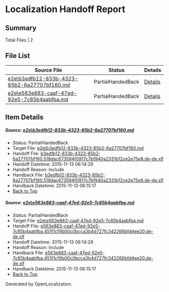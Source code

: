 # <a name='report-top'></a> Localization Handoff Report

## Summary
 Total Files | 2

## File List
 Source File | Status | Details 
 ----------- | ------ | ------- 
 [e2e\b3edfb12-833b-4323-85b2-6a27707bf160.md](https://github.com/OpenLocalizationTest/oltest/blob/da26bdc3a3044695a2b7aab34845a854283f3230/e2e/b3edfb12-833b-4323-85b2-6a27707bf160.md) | PartialHandedBack | [Details](#5aa4485c40372eb38b2ca448d72e3d2650a4aba91)
 [e2e\e563e883-caaf-47ed-92e5-7c85b4aabfba.md](https://github.com/OpenLocalizationTest/oltest/blob/da26bdc3a3044695a2b7aab34845a854283f3230/e2e/e563e883-caaf-47ed-92e5-7c85b4aabfba.md) | PartialHandedBack | [Details](#3e6e21626dcffd2c872d04a323905f61a9ca422c2)

## Item Details
##### <a name='5aa4485c40372eb38b2ca448d72e3d2650a4aba91'></a> Source: [e2e\b3edfb12-833b-4323-85b2-6a27707bf160.md](https://github.com/OpenLocalizationTest/oltest/blob/da26bdc3a3044695a2b7aab34845a854283f3230/e2e/b3edfb12-833b-4323-85b2-6a27707bf160.md)
* Status: PartialHandedBack
* Target File: [e2e\b3edfb12-833b-4323-85b2-6a27707bf160.md](https://github.com/OpenLocalizationTestOrg/oltest.de-de/blob/86862166bc3f5faa8cd0733a04bfa1c29bf7f2f2/e2e/b3edfb12-833b-4323-85b2-6a27707bf160.md)
* Handoff File: [b3edfb12-833b-4323-85b2-6a27707bf160.518dac673594f0917c7bf940a2331b12ce2e75e8.de-de.xlf](https://github.com/OpenLocalizationTestOrg/olhandoff/blob/700e586a9e629722eb5f52fb0ba0316a852bf160/ol-handoff/OpenLocalizationTestOrg/oltest.de-de/yanz/b3edfb12-833b-4323-85b2-6a27707bf160.518dac673594f0917c7bf940a2331b12ce2e75e8.de-de.xlf)
* Handoff Datetime: 2015-11-13 06:14:29
* Handoff Reason: Include
* Handback File: [b3edfb12-833b-4323-85b2-6a27707bf160.518dac673594f0917c7bf940a2331b12ce2e75e8.de-de.xlf](https://github.com/OpenLocalizationTestOrg/olhandback/blob/98eb6ad7db9e472625967c7667b589cd5b9c1945/ol-handback/OpenLocalizationTestOrg/oltest.de-de/yanz/b3edfb12-833b-4323-85b2-6a27707bf160.518dac673594f0917c7bf940a2331b12ce2e75e8.de-de.xlf)
* Handback Datetime: 2015-11-13 06:15:17
* [Back to Top](#report-top)

##### <a name='3e6e21626dcffd2c872d04a323905f61a9ca422c2'></a> Source: [e2e\e563e883-caaf-47ed-92e5-7c85b4aabfba.md](https://github.com/OpenLocalizationTest/oltest/blob/da26bdc3a3044695a2b7aab34845a854283f3230/e2e/e563e883-caaf-47ed-92e5-7c85b4aabfba.md)
* Status: PartialHandedBack
* Target File: [e2e\e563e883-caaf-47ed-92e5-7c85b4aabfba.md](https://github.com/OpenLocalizationTestOrg/oltest.de-de/blob/86862166bc3f5faa8cd0733a04bfa1c29bf7f2f2/e2e/e563e883-caaf-47ed-92e5-7c85b4aabfba.md)
* Handoff File: [e563e883-caaf-47ed-92e5-7c85b4aabfba.451f1cf9b00c0bcca3b4d727fc342266bfd4ee20.de-de.xlf](https://github.com/OpenLocalizationTestOrg/olhandoff/blob/700e586a9e629722eb5f52fb0ba0316a852bf160/ol-handoff/OpenLocalizationTestOrg/oltest.de-de/yanz/e563e883-caaf-47ed-92e5-7c85b4aabfba.451f1cf9b00c0bcca3b4d727fc342266bfd4ee20.de-de.xlf)
* Handoff Datetime: 2015-11-13 06:14:29
* Handoff Reason: Include
* Handback File: [e563e883-caaf-47ed-92e5-7c85b4aabfba.451f1cf9b00c0bcca3b4d727fc342266bfd4ee20.de-de.xlf](https://github.com/OpenLocalizationTestOrg/olhandback/blob/98eb6ad7db9e472625967c7667b589cd5b9c1945/ol-handback/OpenLocalizationTestOrg/oltest.de-de/yanz/e563e883-caaf-47ed-92e5-7c85b4aabfba.451f1cf9b00c0bcca3b4d727fc342266bfd4ee20.de-de.xlf)
* Handback Datetime: 2015-11-13 06:15:17
* [Back to Top](#report-top)


Generated by OpenLocalization.
